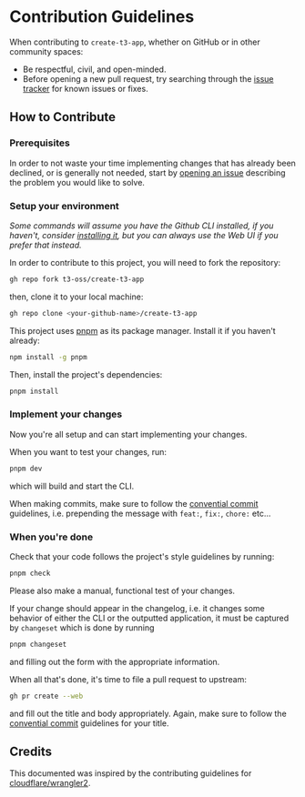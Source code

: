 # Contribution Guidelines

When contributing to `create-t3-app`, whether on GitHub or in other community spaces:

- Be respectful, civil, and open-minded.
- Before opening a new pull request, try searching through the [issue tracker](https://github.com/nexxeln/create-t3-app/issues) for known issues or fixes.

## How to Contribute

### Prerequisites

In order to not waste your time implementing changes that has already been declined, or is generally not needed, start by [opening an issue](https://github.com/t3-oss/create-t3-app/issues/new/choose) describing the problem you would like to solve.

### Setup your environment
_Some commands will assume you have the Github CLI installed, if you haven't, consider [installing it](https://github.com/cli/cli#installation), but you can always use the Web UI if you prefer that instead._

In order to contribute to this project, you will need to fork the repository:
```bash
gh repo fork t3-oss/create-t3-app
```
then, clone it to your local machine:
```bash
gh repo clone <your-github-name>/create-t3-app
```

This project uses [pnpm](https://pnpm.io) as its package manager. Install it if you haven't already:
```bash
npm install -g pnpm
```

Then, install the project's dependencies:
```bash
pnpm install
```

### Implement your changes

Now you're all setup and can start implementing your changes.

When you want to test your changes, run:
```bash
pnpm dev
```
which will build and start the CLI.

When making commits, make sure to follow the [convential commit](https://www.conventionalcommits.org/en/v1.0.0/) guidelines, i.e. prepending the message with `feat:`, `fix:`, `chore:` etc...

### When you're done
Check that your code follows the project's style guidelines by running:
```bash
pnpm check
```
Please also make a manual, functional test of your changes.

If your change should appear in the changelog, i.e. it changes some behavior of either the CLI or the outputted application, it must be captured by `changeset` which is done by running
```bash
pnpm changeset
```
and filling out the form with the appropriate information.

When all that's done, it's time to file a pull request to upstream:
```bash
gh pr create --web
```
and fill out the title and body appropriately. Again, make sure to follow the [convential commit](https://www.conventionalcommits.org/en/v1.0.0/) guidelines for your title.

## Credits

This documented was inspired by the contributing guidelines for [cloudflare/wrangler2](https://github.com/cloudflare/wrangler2/blob/main/CONTRIBUTING.md).
